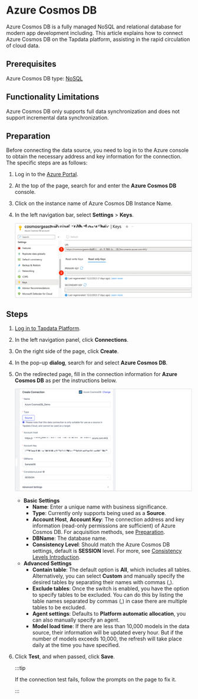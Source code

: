 # Azure Cosmos DB

Azure Cosmos DB is a fully managed NoSQL and relational database for modern app development including. This article explains how to connect Azure Cosmos DB on the Tapdata platform, assisting in the rapid circulation of cloud data.

## Prerequisites

Azure Cosmos DB type: [NoSQL](https://learn.microsoft.com/en-us/azure/cosmos-db/distributed-nosql)

## Functionality Limitations

Azure Cosmos DB only supports full data synchronization and does not support incremental data synchronization.

## Preparation

Before connecting the data source, you need to log in to the Azure console to obtain the necessary address and key information for the connection. The specific steps are as follows:

1. Log in to the [Azure Portal](https://portal.azure.com/).

2. At the top of the page, search for and enter the **Azure Cosmos DB** console.

3. Click on the instance name of Azure Cosmos DB <span id="azure-cosmosdb-keys">Instance Name</span>.

4. In the left navigation bar, select **Settings** > **Keys**.

   ![Keys Page](../../images/azure_cosmosdb_keys.png)

## Steps

1. [Log in to Tapdata Platform](../../user-guide/log-in.md).

2. In the left navigation panel, click **Connections**.

3. On the right side of the page, click **Create**.

4. In the pop-up **dialog**, search for and select **Azure Cosmos DB**.

5. On the redirected page, fill in the connection information for **Azure Cosmos DB** as per the instructions below.

   ![Connect Azure Cosmos DB](../../images/connect_azure_cosmos_db.png)

   * **Basic Settings**
     * **Name**: Enter a unique name with business significance.
     * **Type**: Currently only supports being used as a **Source**.
     * **Account Host**, **Account Key**: The connection address and key information (read-only permissions are sufficient) of Azure Cosmos DB. For acquisition methods, see [Preparation](#azure-cosmosdb-keys).
     * **DBName**: The database name.
     * **Consistency Level**: Should match the Azure Cosmos DB settings, default is **SESSION** level. For more, see [Consistency Levels Introduction](https://learn.microsoft.com/en-us/azure/cosmos-db/consistency-levels?WT.mc_id=Portal-Microsoft_Azure_DocumentDB#session).
   * **Advanced Settings**
     * **Contain table**: The default option is **All**, which includes all tables. Alternatively, you can select **Custom** and manually specify the desired tables by separating their names with commas (,).
     * **Exclude tables**: Once the switch is enabled, you have the option to specify tables to be excluded. You can do this by listing the table names separated by commas (,) in case there are multiple tables to be excluded.
     * **Agent settings**: Defaults to **Platform automatic allocation**, you can also manually specify an agent.
     * **Model load time**: If there are less than 10,000 models in the data source, their information will be updated every hour. But if the number of models exceeds 10,000, the refresh will take place daily at the time you have specified.

6. Click **Test**, and when passed, click **Save**.

   :::tip

   If the connection test fails, follow the prompts on the page to fix it.

   :::